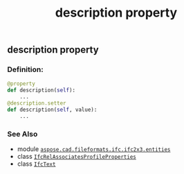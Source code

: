 ﻿---
title: description property
second_title: Aspose.CAD for Python via .NET API References
description: 
type: docs
weight: 40
url: /python-net/aspose.cad.fileformats.ifc.ifc2x3.entities/ifcrelassociatesprofileproperties/description/
is_root: false
---

## description property

### Definition:
```python
@property
def description(self):
    ...
@description.setter
def description(self, value):
    ...
```

### See Also
* module [`aspose.cad.fileformats.ifc.ifc2x3.entities`](../../)
* class [`IfcRelAssociatesProfileProperties`](/cad/python-net/aspose.cad.fileformats.ifc.ifc2x3.entities/ifcrelassociatesprofileproperties)
* class [`IfcText`](/cad/python-net/aspose.cad.fileformats.ifc.ifc2x3.types/ifctext)
